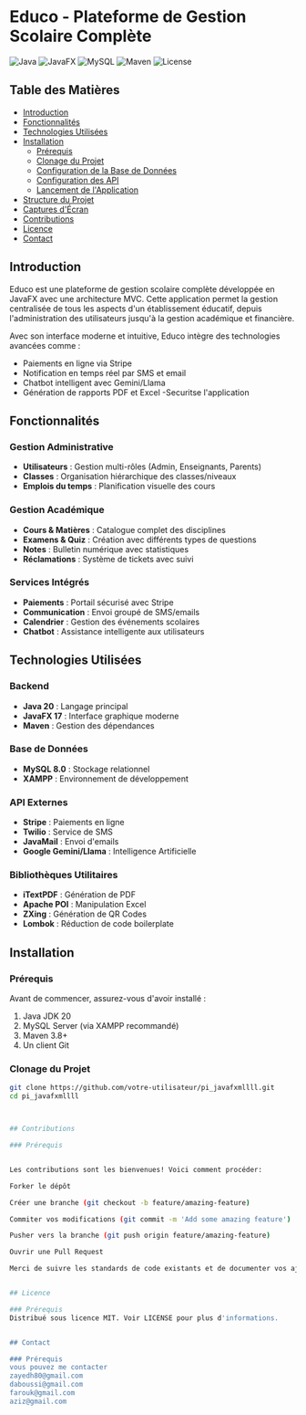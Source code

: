 # Educo - Plateforme de Gestion Scolaire Complète


![Java](https://img.shields.io/badge/Java-20-blue)
![JavaFX](https://img.shields.io/badge/JavaFX-17.0.2-orange)
![MySQL](https://img.shields.io/badge/MySQL-8.0-teal)
![Maven](https://img.shields.io/badge/Maven-3.8+-yellowgreen)
![License](https://img.shields.io/badge/License-MIT-green)

## Table des Matières
- [Introduction](#introduction)
- [Fonctionnalités](#fonctionnalités)
- [Technologies Utilisées](#technologies-utilisées)
- [Installation](#installation)
  - [Prérequis](#prérequis)
  - [Clonage du Projet](#clonage-du-projet)
  - [Configuration de la Base de Données](#configuration-de-la-base-de-données)
  - [Configuration des API](#configuration-des-api)
  - [Lancement de l'Application](#lancement-de-lapplication)
- [Structure du Projet](#structure-du-projet)
- [Captures d'Écran](#captures-décran)
- [Contributions](#contributions)
- [Licence](#licence)
- [Contact](#contact)

## Introduction

Educo est une plateforme de gestion scolaire complète développée en JavaFX avec une architecture MVC. Cette application permet la gestion centralisée de tous les aspects d'un établissement éducatif, depuis l'administration des utilisateurs jusqu'à la gestion académique et financière.

Avec son interface moderne et intuitive, Educo intègre des technologies avancées comme :
- Paiements en ligne via Stripe
- Notification en temps réel par SMS et email
- Chatbot intelligent avec Gemini/Llama
- Génération de rapports PDF et Excel
-Securitse l'application
## Fonctionnalités

### Gestion Administrative
- **Utilisateurs** : Gestion multi-rôles (Admin, Enseignants,  Parents)
- **Classes** : Organisation hiérarchique des classes/niveaux
- **Emplois du temps** : Planification visuelle des cours

### Gestion Académique
- **Cours & Matières** : Catalogue complet des disciplines
- **Examens & Quiz** : Création avec différents types de questions
- **Notes** : Bulletin numérique avec statistiques
- **Réclamations** : Système de tickets avec suivi

### Services Intégrés
- **Paiements** : Portail sécurisé avec Stripe
- **Communication** : Envoi groupé de SMS/emails
- **Calendrier** : Gestion des événements scolaires
- **Chatbot** : Assistance intelligente aux utilisateurs

## Technologies Utilisées

### Backend
- **Java 20** : Langage principal
- **JavaFX 17** : Interface graphique moderne
- **Maven** : Gestion des dépendances

### Base de Données
- **MySQL 8.0** : Stockage relationnel
- **XAMPP** : Environnement de développement

### API Externes
- **Stripe** : Paiements en ligne
- **Twilio** : Service de SMS
- **JavaMail** : Envoi d'emails
- **Google Gemini/Llama** : Intelligence Artificielle

### Bibliothèques Utilitaires
- **iTextPDF** : Génération de PDF
- **Apache POI** : Manipulation Excel
- **ZXing** : Génération de QR Codes
- **Lombok** : Réduction de code boilerplate

## Installation

### Prérequis

Avant de commencer, assurez-vous d'avoir installé :
1. Java JDK 20
2. MySQL Server (via XAMPP recommandé)
3. Maven 3.8+
4. Un client Git

### Clonage du Projet

```bash
git clone https://github.com/votre-utilisateur/pi_javafxmllll.git
cd pi_javafxmllll



## Contributions

### Prérequis


Les contributions sont les bienvenues! Voici comment procéder:

Forker le dépôt

Créer une branche (git checkout -b feature/amazing-feature)

Commiter vos modifications (git commit -m 'Add some amazing feature')

Pusher vers la branche (git push origin feature/amazing-feature)

Ouvrir une Pull Request

Merci de suivre les standards de code existants et de documenter vos ajouts.


## Licence

### Prérequis
Distribué sous licence MIT. Voir LICENSE pour plus d'informations.


## Contact

### Prérequis
vous pouvez me contacter
zayedh80@gmail.com
daboussi@gmail.com
farouk@gmail.com
aziz@gmail.com
